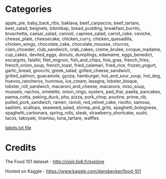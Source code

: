 # Categories
apple_pie, baby_back_ribs, baklava, beef_carpaccio, beef_tartare, beet_salad, beignets, bibimbap, bread_pudding, breakfast_burrito, bruschetta, caesar_salad, cannoli, caprese_salad, carrot_cake, ceviche, cheese_plate, cheesecake, chicken_curry, chicken_quesadilla, chicken_wings, chocolate_cake, chocolate_mousse, churros, clam_chowder, club_sandwich, crab_cakes, creme_brulee, croque_madame, cup_cakes, deviled_eggs, donuts, dumplings, edamame, eggs_benedict, escargots, falafel, filet_mignon, fish_and_chips, foie_gras, french_fries, french_onion_soup, french_toast, fried_calamari, fried_rice, frozen_yogurt, garlic_bread, gnocchi, greek_salad, grilled_cheese_sandwich, grilled_salmon, guacamole, gyoza, hamburger, hot_and_sour_soup, hot_dog, huevos_rancheros, hummus, ice_cream, lasagna, lobster_bisque, lobster_roll_sandwich, macaroni_and_cheese, macarons, miso_soup, mussels, nachos, omelette, onion_rings, oysters, pad_thai, paella, pancakes, panna_cotta, peking_duck, pho, pizza, pork_chop, poutine, prime_rib, pulled_pork_sandwich, ramen, ravioli, red_velvet_cake, risotto, samosa, sashimi, scallops, seaweed_salad, shrimp_and_grits, spaghetti_bolognese, spaghetti_carbonara, spring_rolls, steak, strawberry_shortcake, sushi, tacos, takoyaki, tiramisu, tuna_tartare, waffles

[labels.txt file](./labels.txt)

# Credits
The Food 101 dataset - http://visiir.lip6.fr/explore

Hosted on Kaggle - https://www.kaggle.com/dansbecker/food-101
